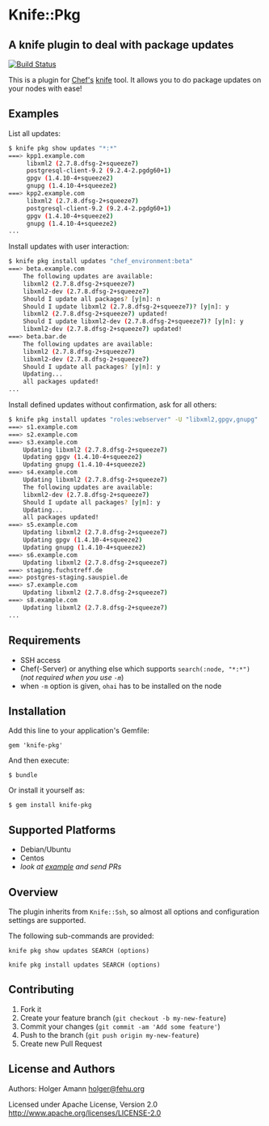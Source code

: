 # Knife::Pkg

## A knife plugin to deal with package updates

[![Build Status](https://travis-ci.org/hamann/knife-pkg.png?branch=master)](https://travis-ci.org/hamann/knife-pkg)

This is a plugin for [Chef's](http://www.opscode.com/chef) [knife](http://docs.opscode.com/knife.html) tool. It allows you to do package updates on your nodes with ease!


## Examples

List all updates:

```sh
$ knife pkg show updates "*:*"
===> kpp1.example.com
	 libxml2 (2.7.8.dfsg-2+squeeze7)
	 postgresql-client-9.2 (9.2.4-2.pgdg60+1)
	 gpgv (1.4.10-4+squeeze2)
	 gnupg (1.4.10-4+squeeze2)
===> kpp2.example.com
	 libxml2 (2.7.8.dfsg-2+squeeze7)
	 postgresql-client-9.2 (9.2.4-2.pgdg60+1)
	 gpgv (1.4.10-4+squeeze2)
	 gnupg (1.4.10-4+squeeze2)
...
```

Install updates with user interaction:

```sh
$ knife pkg install updates "chef_environment:beta"
===> beta.example.com
	The following updates are available:
	libxml2 (2.7.8.dfsg-2+squeeze7)
	libxml2-dev (2.7.8.dfsg-2+squeeze7)
	Should I update all packages? [y|n]: n
	Should I update libxml2 (2.7.8.dfsg-2+squeeze7)? [y|n]: y
	libxml2 (2.7.8.dfsg-2+squeeze7) updated!
	Should I update libxml2-dev (2.7.8.dfsg-2+squeeze7)? [y|n]: y
	libxml2-dev (2.7.8.dfsg-2+squeeze7) updated!
===> beta.bar.de
	The following updates are available:
	libxml2 (2.7.8.dfsg-2+squeeze7)
	libxml2-dev (2.7.8.dfsg-2+squeeze7)
	Should I update all packages? [y|n]: y
	Updating...
	all packages updated!
...
```

Install defined updates without confirmation, ask for all others:

```sh
$ knife pkg install updates "roles:webserver" -U "libxml2,gpgv,gnupg"
===> s1.example.com
===> s2.example.com
===> s3.example.com
	Updating libxml2 (2.7.8.dfsg-2+squeeze7)
	Updating gpgv (1.4.10-4+squeeze2)
	Updating gnupg (1.4.10-4+squeeze2)
===> s4.example.com
	Updating libxml2 (2.7.8.dfsg-2+squeeze7)
	The following updates are available:
	libxml2-dev (2.7.8.dfsg-2+squeeze7)
	Should I update all packages? [y|n]: y
	Updating...
	all packages updated!
===> s5.example.com
	Updating libxml2 (2.7.8.dfsg-2+squeeze7)
	Updating gpgv (1.4.10-4+squeeze2)
	Updating gnupg (1.4.10-4+squeeze2)
===> s6.example.com
	Updating libxml2 (2.7.8.dfsg-2+squeeze7)
===> staging.fuchstreff.de
===> postgres-staging.sauspiel.de
===> s7.example.com
	Updating libxml2 (2.7.8.dfsg-2+squeeze7)
===> s8.example.com
	Updating libxml2 (2.7.8.dfsg-2+squeeze7)
...
```

## Requirements

* SSH access
* Chef(-Server) or anything else which supports `search(:node, "*:*")` (*not required when you use `-m`*)
* when `-m` option is given, `ohai` has to be installed on the node 


## Installation

Add this line to your application's Gemfile:

    gem 'knife-pkg'

And then execute:

    $ bundle

Or install it yourself as:

    $ gem install knife-pkg
    

## Supported Platforms

* Debian/Ubuntu
* Centos
* *look at [example](https://github.com/hamann/knife-pkg/blob/master/lib/knife-pkg/controllers/debian.rb) and send PRs*
  

## Overview

The plugin inherits from `Knife::Ssh`, so almost all options and configuration settings are supported.


The following sub-commands are provided:

```
knife pkg show updates SEARCH (options)
```

```
knife pkg install updates SEARCH (options)
```


## Contributing

1. Fork it
2. Create your feature branch (`git checkout -b my-new-feature`)
3. Commit your changes (`git commit -am 'Add some feature'`)
4. Push to the branch (`git push origin my-new-feature`)
5. Create new Pull Request

## License and Authors

Authors: Holger Amann holger@fehu.org

Licensed under Apache License, Version 2.0 
http://www.apache.org/licenses/LICENSE-2.0
